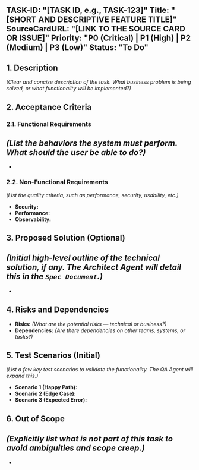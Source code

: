 TASK-ID: "[TASK ID, e.g., TASK-123]"
Title: "[SHORT AND DESCRIPTIVE FEATURE TITLE]"
SourceCardURL: "[LINK TO THE SOURCE CARD OR ISSUE]"
Priority: "P0 (Critical) | P1 (High) | P2 (Medium) | P3 (Low)"
Status: "To Do"
---

## 1. Description

*(Clear and concise description of the task. What business problem is being solved, or what functionality will be implemented?)*

## 2. Acceptance Criteria

### 2.1. Functional Requirements
*(List the behaviors the system must perform. What should the user be able to do?)*
- 
- 

### 2.2. Non-Functional Requirements
*(List the quality criteria, such as performance, security, usability, etc.)*
- **Security:**
- **Performance:**
- **Observability:**

## 3. Proposed Solution (Optional)

*(Initial high-level outline of the technical solution, if any. The Architect Agent will detail this in the `Spec Document`.)*
- 
- 

## 4. Risks and Dependencies

- **Risks:** *(What are the potential risks — technical or business?)*
- **Dependencies:** *(Are there dependencies on other teams, systems, or tasks?)*

## 5. Test Scenarios (Initial)

*(List a few key test scenarios to validate the functionality. The QA Agent will expand this.)*
- **Scenario 1 (Happy Path):**
- **Scenario 2 (Edge Case):**
- **Scenario 3 (Expected Error):**

## 6. Out of Scope

*(Explicitly list what is **not** part of this task to avoid ambiguities and scope creep.)*
- 
-